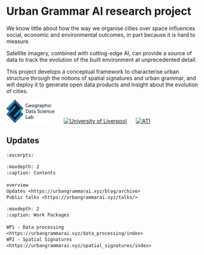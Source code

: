# Urban Grammar AI research project

We know little about how the way we organise cities over space influences social, economic and environmental outcomes, in part because it is hard to measure.

Satellite imagery, combined with cutting-edge AI, can provide a source of data to track the evolution of the built environment at unprecedented detail.

This project develops a conceptual framework to characterise urban structure through the notions of spatial signatures and urban grammar, and will deploy it to generate open data products and insight about the evolution of cities.

[<img src="_static/gdsl.png" alt="GDSL" width="25%" style="margin-right: 20px">](https://www.liverpool.ac.uk/geographic-data-science/)
[<img src="_static/liv_logo.png" alt="University of Liverpool"  width="25%" style="margin-right: 20px">](https://www.liverpool.ac.uk)
[<img src="_static/ati_logo.png" alt="ATI"  width="25%">](https://www.turing.ac.uk/)

## Updates

```{postlist} 20
:excerpts:
```

```{toctree}
:maxdepth: 2
:caption: Contents

overview
Updates <https://urbangrammarai.xyz/blog/archive>
Public talks <https://urbangrammarai.xyz/talks/>
```

```{toctree}
:maxdepth: 2
:caption: Work Packages

WP1 - Data processing <https://urbangrammarai.xyz/data_processing/index>
WP2 - Spatial Signatures <https://urbangrammarai.xyz/spatial_signatures/index>
```
